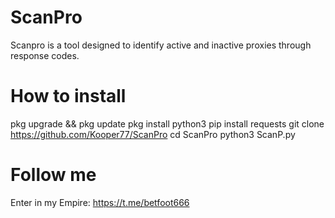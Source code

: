 # ScanPro
Scanpro is a tool designed to identify active and inactive proxies through response codes.
# How to install
pkg upgrade && pkg update
pkg install python3
pip install requests
git clone https://github.com/Kooper77/ScanPro
cd ScanPro
python3 ScanP.py
# Follow me
Enter in my Empire: https://t.me/betfoot666
